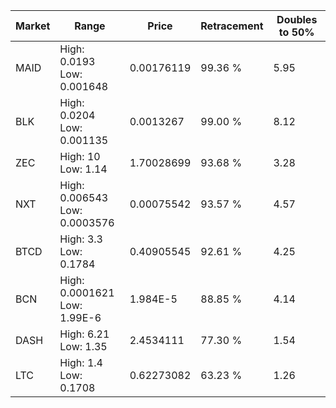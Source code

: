 | Market | Range | Price| Retracement | Doubles to 50% |
| --- | --- | --- | --- | --- |
| MAID | High: 0.0193<br />Low: 0.001648 | 0.00176119 | 99.36 % | 5.95 |
| BLK | High: 0.0204<br />Low: 0.001135 | 0.0013267 | 99.00 % | 8.12 |
| ZEC | High: 10<br />Low: 1.14 | 1.70028699 | 93.68 % | 3.28 |
| NXT | High: 0.006543<br />Low: 0.0003576 | 0.00075542 | 93.57 % | 4.57 |
| BTCD | High: 3.3<br />Low: 0.1784 | 0.40905545 | 92.61 % | 4.25 |
| BCN | High: 0.0001621<br />Low: 1.99E-6 | 1.984E-5 | 88.85 % | 4.14 |
| DASH | High: 6.21<br />Low: 1.35 | 2.4534111 | 77.30 % | 1.54 |
| LTC | High: 1.4<br />Low: 0.1708 | 0.62273082 | 63.23 % | 1.26 |
